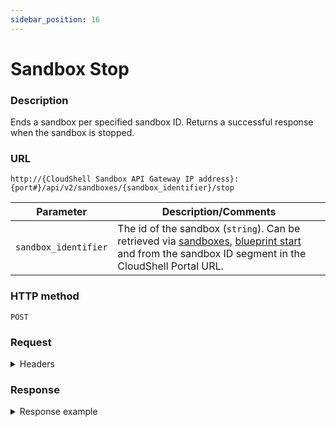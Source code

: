 ```yaml
---
sidebar_position: 16
---
```


# Sandbox Stop

### Description

Ends a sandbox per specified sandbox ID. Returns a successful response when the sandbox is stopped.

### URL

`http://{CloudShell Sandbox API Gateway IP address}:{port#}/api/v2/sandboxes/{sandbox_identifier}/stop`

| Parameter | Description/Comments |
| --- | --- |
| `sandbox_identifier` | The id of the sandbox (`string`). Can be retrieved via [sandboxes](./sandboxes.md), [blueprint start](./blueprint-start.md) and from the sandbox ID segment in the CloudShell Portal URL. |

### HTTP method

`POST`

### Request

<details>
<summary>Headers</summary>

Example header format for the `sandbox stop` method:

`Authorization: Basic <authorization token returned from the login method>`

`Content-Type: application/json`

</details>

### Response

<details>
<summary>Response example</summary>

A successful response is displayed when the `sandbox stop` method ends the sandbox:

```javascript
{
   "result":"success",
   "_links":{
      "all":{
         "href":"/sandboxes",
         "method":"GET"
      }
   }
}
```

</details>